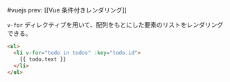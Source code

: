 #vuejs
prev: [[Vue 条件付きレンダリング]]

`v-for` ディレクティブを用いて、配列をもとにした要素のリストをレンダリングできる。
```html
<ul>
  <li v-for="todo in todos" :key="todo.id">
    {{ todo.text }}
  </li>
</ul>
```
